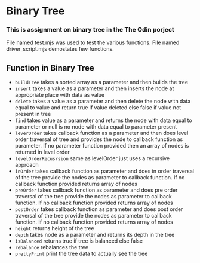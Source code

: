 # Binary Tree

### This is assignment on binary tree in the The Odin porject
File named test.mjs was used to test the various functions. File named driver_script.mjs demostates few functions.

## Function in Binary Tree
- `buildTree` takes a sorted array as a parameter and then builds the tree
- `insert` takes a value as a parameter and then inserts the node at appropriate place with data as value
- `delete` takes a value as a parameter and then delete the node with data equal to value and return true if value deleted else false if value  not present in tree
- `find` takes value as a parameter and returns the node with data equal to parameter or null is no node with data equal to parameter present
- `leverOrder` takes callback function as a parameter and then does level order traversal of tree and provides the node to callback function as parameter. If no parameter function provided then an array of nodes is returned in level order
- `levelOrderRecusrsion` same as levelOrder just uses a recursive approach
- `inOrder` takes callback function as parameter and does in order traversal of the tree provide the nodes as parameter to callback function. If no callback function provided returns array of nodes
- `preOrder` takes callback function as parameter and does pre order traversal of the tree provide the nodes as parameter to callback function. If no callback function provided returns array of nodes
- `postOrder` takes callback function as parameter and does post order traversal of the tree provide the nodes as parameter to callback function. If no callback function provided returns array of nodes
- `height` returns height of the tree
- `depth` takes node as a parameter and returns its depth in the tree
- `isBalanced` returns true if tree is balanced else false
- `rebalance` rebalances the tree
- `prettyPrint` print the tree data to actually see the tree